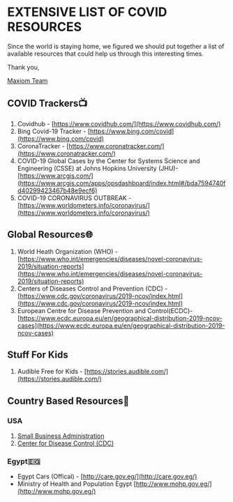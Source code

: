 
# EXTENSIVE LIST OF COVID RESOURCES
Since the world is staying home, we figured we should put together a list of available resources that could help us through this interesting times.

Thank you,

[Maxiom Team](http://www.maxiomtech.com)

## COVID Trackers📺
1. Covidhub - [https://www.covidhub.com/](https://www.covidhub.com/)
2. Bing Covid-19 Tracker - [https://www.bing.com/covid](https://www.bing.com/covid)
3. CoronaTracker - [https://www.coronatracker.com/](https://www.coronatracker.com/)
4. COVID-19 Global Cases by the Center for Systems Science and Engineering (CSSE) at Johns Hopkins University (JHU)- [https://www.arcgis.com/](https://www.arcgis.com/apps/opsdashboard/index.html#/bda7594740fd40299423467b48e9ecf6)
5. COVID-19 CORONAVIRUS OUTBREAK - [https://www.worldometers.info/coronavirus/](https://www.worldometers.info/coronavirus/)

## Global Resources🌐
1. World Heath Organization (WHO) - [https://www.who.int/emergencies/diseases/novel-coronavirus-2019/situation-reports](https://www.who.int/emergencies/diseases/novel-coronavirus-2019/situation-reports)
2. Centers of Diseases Control and Prevention (CDC)  - [https://www.cdc.gov/coronavirus/2019-ncov/index.html](https://www.cdc.gov/coronavirus/2019-ncov/index.html)
3. European Centre for Disease Prevention and Control(ECDC)- [https://www.ecdc.europa.eu/en/geographical-distribution-2019-ncov-cases](https://www.ecdc.europa.eu/en/geographical-distribution-2019-ncov-cases)

## Stuff For Kids
1. Audible Free for Kids - [https://stories.audible.com/](https://stories.audible.com/)



## Country Based Resources🎌
### USA
1. [Small Business Administration](https://www.sba.gov/)
1. [Center for Disease Control (CDC)](http://www.cdc.gov)

### Egypt🇪🇬
 - Egypt Cars (Offical) - [http://care.gov.eg/](http://care.gov.eg/)
 - Ministry of Health and Population Egypt [http://www.mohp.gov.eg/](http://www.mohp.gov.eg/)

 



